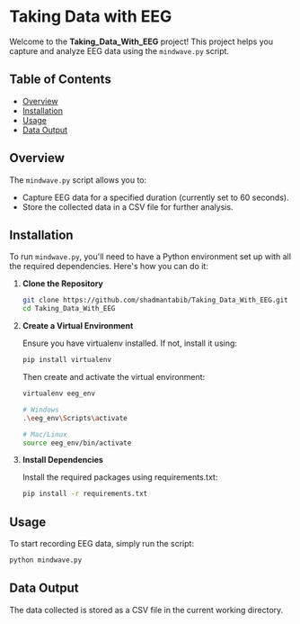 # Taking Data with EEG

Welcome to the **Taking_Data_With_EEG** project! This project helps you capture and analyze EEG data using the `mindwave.py` script.

## Table of Contents
- [Overview](#overview)
- [Installation](#installation)
- [Usage](#usage)
- [Data Output](#data-output)

## Overview

The `mindwave.py` script allows you to:
- Capture EEG data for a specified duration (currently set to 60 seconds).
- Store the collected data in a CSV file for further analysis.

## Installation

To run `mindwave.py`, you'll need to have a Python environment set up with all the required dependencies. Here's how you can do it:

1. **Clone the Repository**

   ```bash
   git clone https://github.com/shadmantabib/Taking_Data_With_EEG.git
   cd Taking_Data_With_EEG
   ```

2. **Create a Virtual Environment**

   Ensure you have virtualenv installed. If not, install it using:

   ```bash
   pip install virtualenv
   ```

   Then create and activate the virtual environment:

   ```bash
   virtualenv eeg_env
   ```
   ```bash
   # Windows
   .\eeg_env\Scripts\activate
   ```
   ```bash
   # Mac/Linux
   source eeg_env/bin/activate
   ```

3. **Install Dependencies**

   Install the required packages using requirements.txt:

   ```bash
   pip install -r requirements.txt
   ```

## Usage

To start recording EEG data, simply run the script:

```bash
python mindwave.py
```

## Data Output

The data collected is stored as a CSV file in the current working directory.
